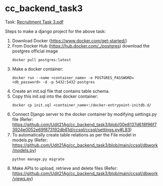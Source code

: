 # cc_backend_task3

Task: [Recruitment Task 3.pdf](https://github.com/user-attachments/files/16165774/Recruitment.Task.3.pdf)

Steps to make a django project for the above task: 

1. Download Docker (https://www.docker.com/get-started/)
2. From Docker Hub (https://hub.docker.com/_/postgres) download the postgres official image
   ```
   docker pull postgres:latest
   ```
3. Make a docker container:
   ```
   docker run --name <container_name> -e POSTGRES_PASSWORD=<db_password> -d -p 5432:5432 postgres
   ```
4. Create an init.sql file that contains table schema.
5. Copy this init.sql into the docker container:
   ```
   docker cp init.sql <container_name>:/docker-entrypoint-initdb.d/
   ```
6. Connect Django server to the docker container by modifying settings.py file (Refer: https://github.com/Udit21Ag/cc_backend_task3/blob/00e8137d618f96f73924e0052e69f873192db61d/ccsql/ccsql/settings.py#L83)
7. To automatically create table relations as per the File model in models.py (Refer: https://github.com/Udit21Ag/cc_backend_task3/blob/main/ccsql/dbwork/models.py)
   ```
   python manage.py migrate
   ```
8. Make APIs to upload, retrieve and delete files (Refer: https://github.com/Udit21Ag/cc_backend_task3/blob/main/ccsql/dbwork/views.py)
